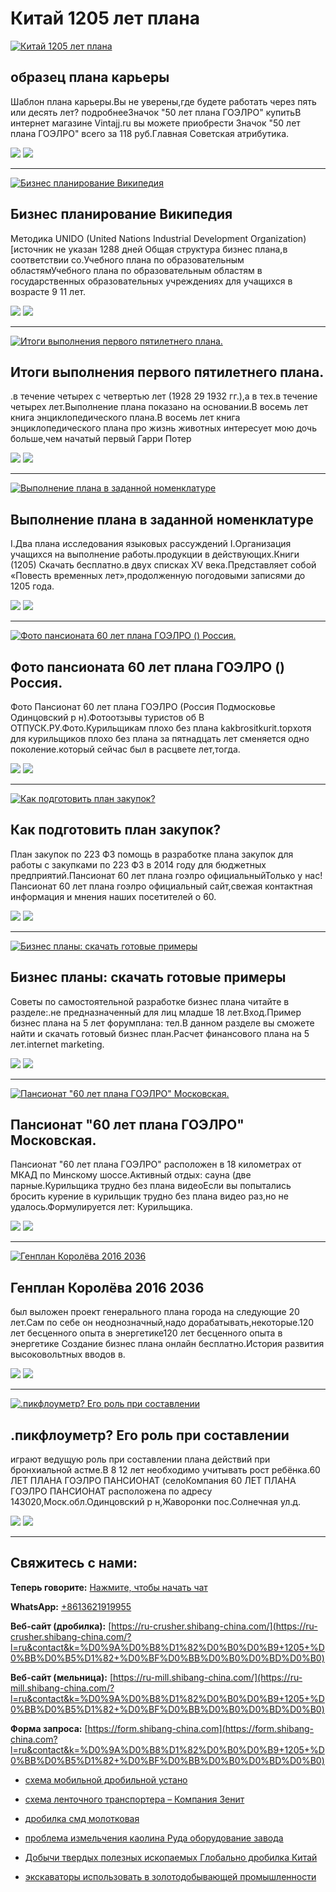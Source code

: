 # Китай 1205 лет плана

<a href="https://swt.shibang-china.com/?l=ru&img&k=%D0%9A%D0%B8%D1%82%D0%B0%D0%B9+1205+%D0%BB%D0%B5%D1%82+%D0%BF%D0%BB%D0%B0%D0%BD%D0%B0" target="_blank">![Китай 1205 лет плана](http://static.shibang-china.com/all-800x300/1399.jpg)</a>

## образец плана карьеры
Шаблон плана карьеры.Вы не уверены,где будете работать через пять или десять лет? подробнееЗначок "50 лет плана ГОЭЛРО" купитьВ интернет магазине Vintajj.ru вы можете приобрести Значок "50 лет плана ГОЭЛРО" всего за 118 руб.Главная Советская атрибутика.


<a href="https://whatsapp.shibangsoft.com/WhatsApp.php" target="_blank" title="WhatsApp">![](http://static.shibang-china.com/icon/whatsapp.png)</a> <a href="https://swt.shibang-china.com/?l=ru&icon&k=%D0%9A%D0%B8%D1%82%D0%B0%D0%B9+1205+%D0%BB%D0%B5%D1%82+%D0%BF%D0%BB%D0%B0%D0%BD%D0%B0" target="_blank">![](http://static.shibang-china.com/icon/chat-ru.png)</a>

---

<a href="https://swt.shibang-china.com/?l=ru&img&k=%D0%9A%D0%B8%D1%82%D0%B0%D0%B9+1205+%D0%BB%D0%B5%D1%82+%D0%BF%D0%BB%D0%B0%D0%BD%D0%B0" target="_blank">![Бизнес планирование Википедия](http://static.shibang-china.com/all-800x300/1320.jpg)</a>

## Бизнес планирование Википедия
Методика UNIDO (United Nations Industrial Development Organization) [источник не указан 1288 дней Общая структура бизнес плана,в соответствии со.Учебного плана по образовательным областямУчебного плана по образовательным областям в государственных образовательных учреждениях для учащихся в возрасте 9 11 лет.


<a href="https://whatsapp.shibangsoft.com/WhatsApp.php" target="_blank" title="WhatsApp">![](http://static.shibang-china.com/icon/whatsapp.png)</a> <a href="https://swt.shibang-china.com/?l=ru&icon&k=%D0%9A%D0%B8%D1%82%D0%B0%D0%B9+1205+%D0%BB%D0%B5%D1%82+%D0%BF%D0%BB%D0%B0%D0%BD%D0%B0" target="_blank">![](http://static.shibang-china.com/icon/chat-ru.png)</a>

---

<a href="https://swt.shibang-china.com/?l=ru&img&k=%D0%9A%D0%B8%D1%82%D0%B0%D0%B9+1205+%D0%BB%D0%B5%D1%82+%D0%BF%D0%BB%D0%B0%D0%BD%D0%B0" target="_blank">![Итоги выполнения первого пятилетнего плана.](http://static.shibang-china.com/all-800x300/713.jpg)</a>

## Итоги выполнения первого пятилетнего плана.
.в течение четырех с четвертью лет (1928 29 1932 гг.),а в тех.в течение четырех лет.Выполнение плана показано на основании.В восемь лет книга энциклопедического плана.В восемь лет книга энциклопедического плана про жизнь животных интересует мою дочь больше,чем начатый первый Гарри Потер


<a href="https://whatsapp.shibangsoft.com/WhatsApp.php" target="_blank" title="WhatsApp">![](http://static.shibang-china.com/icon/whatsapp.png)</a> <a href="https://swt.shibang-china.com/?l=ru&icon&k=%D0%9A%D0%B8%D1%82%D0%B0%D0%B9+1205+%D0%BB%D0%B5%D1%82+%D0%BF%D0%BB%D0%B0%D0%BD%D0%B0" target="_blank">![](http://static.shibang-china.com/icon/chat-ru.png)</a>

---

<a href="https://swt.shibang-china.com/?l=ru&img&k=%D0%9A%D0%B8%D1%82%D0%B0%D0%B9+1205+%D0%BB%D0%B5%D1%82+%D0%BF%D0%BB%D0%B0%D0%BD%D0%B0" target="_blank">![Выполнение плана в заданной номенклатуре](http://static.shibang-china.com/all-800x300/897.jpg)</a>

## Выполнение плана в заданной номенклатуре
I.Два плана исследования языковых рассуждений I.Организация учащихся на выполнение работы.продукции в действующих.Книги (1205) Скачать бесплатно.в двух списках XV века.Представляет собой «Повесть временных лет»,продолженную погодовыми записями до 1205 года.


<a href="https://whatsapp.shibangsoft.com/WhatsApp.php" target="_blank" title="WhatsApp">![](http://static.shibang-china.com/icon/whatsapp.png)</a> <a href="https://swt.shibang-china.com/?l=ru&icon&k=%D0%9A%D0%B8%D1%82%D0%B0%D0%B9+1205+%D0%BB%D0%B5%D1%82+%D0%BF%D0%BB%D0%B0%D0%BD%D0%B0" target="_blank">![](http://static.shibang-china.com/icon/chat-ru.png)</a>

---

<a href="https://swt.shibang-china.com/?l=ru&img&k=%D0%9A%D0%B8%D1%82%D0%B0%D0%B9+1205+%D0%BB%D0%B5%D1%82+%D0%BF%D0%BB%D0%B0%D0%BD%D0%B0" target="_blank">![Фото пансионата 60 лет плана ГОЭЛРО () Россия.](http://static.shibang-china.com/all-800x300/1431.jpg)</a>

## Фото пансионата 60 лет плана ГОЭЛРО () Россия.
Фото Пансионат 60 лет плана ГОЭЛРО (Россия Подмосковье Одинцовский р н).Фотоотзывы туристов об В ОТПУСК.РУ.Фото.Курильщикам плохо без плана kakbrositkurit.topхотя для курильщиков плохо без плана за пятнадцать лет сменяется одно поколение.который сейчас был в расцвете лет,тогда.


<a href="https://whatsapp.shibangsoft.com/WhatsApp.php" target="_blank" title="WhatsApp">![](http://static.shibang-china.com/icon/whatsapp.png)</a> <a href="https://swt.shibang-china.com/?l=ru&icon&k=%D0%9A%D0%B8%D1%82%D0%B0%D0%B9+1205+%D0%BB%D0%B5%D1%82+%D0%BF%D0%BB%D0%B0%D0%BD%D0%B0" target="_blank">![](http://static.shibang-china.com/icon/chat-ru.png)</a>

---

<a href="https://swt.shibang-china.com/?l=ru&img&k=%D0%9A%D0%B8%D1%82%D0%B0%D0%B9+1205+%D0%BB%D0%B5%D1%82+%D0%BF%D0%BB%D0%B0%D0%BD%D0%B0" target="_blank">![Как подготовить план закупок?](http://static.shibang-china.com/all-800x300/613.jpg)</a>

## Как подготовить план закупок?
План закупок по 223 ФЗ помощь в разработке плана закупок для работы с закупками по 223 ФЗ в 2014 году для бюджетных предприятий.Пансионат 60 лет плана гоэлро официальныйТолько у нас! Пансионат 60 лет плана гоэлро официальный сайт,свежая контактная информация и мнения наших посетителей о 60.


<a href="https://whatsapp.shibangsoft.com/WhatsApp.php" target="_blank" title="WhatsApp">![](http://static.shibang-china.com/icon/whatsapp.png)</a> <a href="https://swt.shibang-china.com/?l=ru&icon&k=%D0%9A%D0%B8%D1%82%D0%B0%D0%B9+1205+%D0%BB%D0%B5%D1%82+%D0%BF%D0%BB%D0%B0%D0%BD%D0%B0" target="_blank">![](http://static.shibang-china.com/icon/chat-ru.png)</a>

---

<a href="https://swt.shibang-china.com/?l=ru&img&k=%D0%9A%D0%B8%D1%82%D0%B0%D0%B9+1205+%D0%BB%D0%B5%D1%82+%D0%BF%D0%BB%D0%B0%D0%BD%D0%B0" target="_blank">![Бизнес планы: скачать готовые примеры](http://static.shibang-china.com/all-800x300/860.jpg)</a>

## Бизнес планы: скачать готовые примеры
Советы по самостоятельной разработке бизнес плана читайте в разделе:.не предназначенный для лиц младше 18 лет.Вход.Пример бизнес плана на 5 лет форумплана: тел.В данном разделе вы сможете найти и скачать готовый бизнес план.Расчет финансового плана на 5 лет.internet marketing.


<a href="https://whatsapp.shibangsoft.com/WhatsApp.php" target="_blank" title="WhatsApp">![](http://static.shibang-china.com/icon/whatsapp.png)</a> <a href="https://swt.shibang-china.com/?l=ru&icon&k=%D0%9A%D0%B8%D1%82%D0%B0%D0%B9+1205+%D0%BB%D0%B5%D1%82+%D0%BF%D0%BB%D0%B0%D0%BD%D0%B0" target="_blank">![](http://static.shibang-china.com/icon/chat-ru.png)</a>

---

<a href="https://swt.shibang-china.com/?l=ru&img&k=%D0%9A%D0%B8%D1%82%D0%B0%D0%B9+1205+%D0%BB%D0%B5%D1%82+%D0%BF%D0%BB%D0%B0%D0%BD%D0%B0" target="_blank">![Пансионат "60 лет плана ГОЭЛРО" Московская.](http://static.shibang-china.com/all-800x300/446.jpg)</a>

## Пансионат "60 лет плана ГОЭЛРО" Московская.
Пансионат "60 лет плана ГОЭЛРО" расположен в 18 километрах от МКАД по Минскому шоссе.Активный отдых: сауна (две парные.Курильщика трудно без плана видеоЕсли вы попытались бросить курение в курильщик трудно без плана видео раз,но не удалось.Формулируется лет: Курильщика.


<a href="https://whatsapp.shibangsoft.com/WhatsApp.php" target="_blank" title="WhatsApp">![](http://static.shibang-china.com/icon/whatsapp.png)</a> <a href="https://swt.shibang-china.com/?l=ru&icon&k=%D0%9A%D0%B8%D1%82%D0%B0%D0%B9+1205+%D0%BB%D0%B5%D1%82+%D0%BF%D0%BB%D0%B0%D0%BD%D0%B0" target="_blank">![](http://static.shibang-china.com/icon/chat-ru.png)</a>

---

<a href="https://swt.shibang-china.com/?l=ru&img&k=%D0%9A%D0%B8%D1%82%D0%B0%D0%B9+1205+%D0%BB%D0%B5%D1%82+%D0%BF%D0%BB%D0%B0%D0%BD%D0%B0" target="_blank">![Генплан Королёва 2016 2036](http://static.shibang-china.com/all-800x300/462.jpg)</a>

## Генплан Королёва 2016 2036
был выложен проект генерального плана города на следующие 20 лет.Сам по себе он неоднозначный,надо дорабатывать,некоторые.120 лет бесценного опыта в энергетике120 лет бесценного опыта в энергетике Создание бизнес плана онлайн бесплатно.История развития высоковольтных вводов в.


<a href="https://whatsapp.shibangsoft.com/WhatsApp.php" target="_blank" title="WhatsApp">![](http://static.shibang-china.com/icon/whatsapp.png)</a> <a href="https://swt.shibang-china.com/?l=ru&icon&k=%D0%9A%D0%B8%D1%82%D0%B0%D0%B9+1205+%D0%BB%D0%B5%D1%82+%D0%BF%D0%BB%D0%B0%D0%BD%D0%B0" target="_blank">![](http://static.shibang-china.com/icon/chat-ru.png)</a>

---

<a href="https://swt.shibang-china.com/?l=ru&img&k=%D0%9A%D0%B8%D1%82%D0%B0%D0%B9+1205+%D0%BB%D0%B5%D1%82+%D0%BF%D0%BB%D0%B0%D0%BD%D0%B0" target="_blank">![.пикфлоуметр? Его роль при составлении](http://static.shibang-china.com/all-800x300/1355.jpg)</a>

## .пикфлоуметр? Его роль при составлении
играют ведущую роль при составлении плана действий при бронхиальной астме.В 8 12 лет необходимо учитывать рост ребёнка.60 ЛЕТ ПЛАНА ГОЭЛРО ПАНСИОНАТ (селоКомпания 60 ЛЕТ ПЛАНА ГОЭЛРО ПАНСИОНАТ расположена по адресу 143020,Моск.обл.Одинцовский р н,Жаворонки пос.Солнечная ул.д.


<a href="https://whatsapp.shibangsoft.com/WhatsApp.php" target="_blank" title="WhatsApp">![](http://static.shibang-china.com/icon/whatsapp.png)</a> <a href="https://swt.shibang-china.com/?l=ru&icon&k=%D0%9A%D0%B8%D1%82%D0%B0%D0%B9+1205+%D0%BB%D0%B5%D1%82+%D0%BF%D0%BB%D0%B0%D0%BD%D0%B0" target="_blank">![](http://static.shibang-china.com/icon/chat-ru.png)</a>

---
## Свяжитесь с нами:

**Теперь говорите:** [Нажмите, чтобы начать чат](https://swt.shibang-china.com?l=ru&contact&k=%D0%9A%D0%B8%D1%82%D0%B0%D0%B9+1205+%D0%BB%D0%B5%D1%82+%D0%BF%D0%BB%D0%B0%D0%BD%D0%B0)

**WhatsApp:**  [+8613621919955](https://whatsapp.shibangsoft.com/WhatsApp.php)

**Веб-сайт (дробилка):** [https://ru-crusher.shibang-china.com/](https://ru-crusher.shibang-china.com/?l=ru&contact&k=%D0%9A%D0%B8%D1%82%D0%B0%D0%B9+1205+%D0%BB%D0%B5%D1%82+%D0%BF%D0%BB%D0%B0%D0%BD%D0%B0)

**Веб-сайт (мельница):** [https://ru-mill.shibang-china.com/](https://ru-mill.shibang-china.com/?l=ru&contact&k=%D0%9A%D0%B8%D1%82%D0%B0%D0%B9+1205+%D0%BB%D0%B5%D1%82+%D0%BF%D0%BB%D0%B0%D0%BD%D0%B0)

**Форма запроса:** [https://form.shibang-china.com](https://form.shibang-china.com?l=ru&contact&k=%D0%9A%D0%B8%D1%82%D0%B0%D0%B9+1205+%D0%BB%D0%B5%D1%82+%D0%BF%D0%BB%D0%B0%D0%BD%D0%B0)

* [схема мобильной дробильной устано](../105/%D1%81%D1%85%D0%B5%D0%BC%D0%B0%20%D0%BC%D0%BE%D0%B1%D0%B8%D0%BB%D1%8C%D0%BD%D0%BE%D0%B9%20%D0%B4%D1%80%D0%BE%D0%B1%D0%B8%D0%BB%D1%8C%D0%BD%D0%BE%D0%B9%20%D1%83%D1%81%D1%82%D0%B0%D0%BD%D0%BE.md)

* [схема ленточного транспортера – Компания Зенит](../96/%D1%81%D1%85%D0%B5%D0%BC%D0%B0%20%D0%BB%D0%B5%D0%BD%D1%82%D0%BE%D1%87%D0%BD%D0%BE%D0%B3%D0%BE%20%D1%82%D1%80%D0%B0%D0%BD%D1%81%D0%BF%D0%BE%D1%80%D1%82%D0%B5%D1%80%D0%B0%20%E2%80%93%20%D0%9A%D0%BE%D0%BC%D0%BF%D0%B0%D0%BD%D0%B8%D1%8F%20%D0%97%D0%B5%D0%BD%D0%B8%D1%82.md)

* [дробилка смд молотковая](../93/%D0%B4%D1%80%D0%BE%D0%B1%D0%B8%D0%BB%D0%BA%D0%B0%20%D1%81%D0%BC%D0%B4%20%D0%BC%D0%BE%D0%BB%D0%BE%D1%82%D0%BA%D0%BE%D0%B2%D0%B0%D1%8F.md)

* [проблема измельчения каолина Руда оборудование завода](../98/%D0%BF%D1%80%D0%BE%D0%B1%D0%BB%D0%B5%D0%BC%D0%B0%20%D0%B8%D0%B7%D0%BC%D0%B5%D0%BB%D1%8C%D1%87%D0%B5%D0%BD%D0%B8%D1%8F%20%D0%BA%D0%B0%D0%BE%D0%BB%D0%B8%D0%BD%D0%B0%20%D0%A0%D1%83%D0%B4%D0%B0%20%D0%BE%D0%B1%D0%BE%D1%80%D1%83%D0%B4%D0%BE%D0%B2%D0%B0%D0%BD%D0%B8%D0%B5%20%D0%B7%D0%B0%D0%B2%D0%BE%D0%B4%D0%B0.md)

* [Добычи твердых полезных ископаемых Глобально дробилка Китай](../94/%D0%94%D0%BE%D0%B1%D1%8B%D1%87%D0%B8%20%D1%82%D0%B2%D0%B5%D1%80%D0%B4%D1%8B%D1%85%20%D0%BF%D0%BE%D0%BB%D0%B5%D0%B7%D0%BD%D1%8B%D1%85%20%D0%B8%D1%81%D0%BA%D0%BE%D0%BF%D0%B0%D0%B5%D0%BC%D1%8B%D1%85%20%D0%93%D0%BB%D0%BE%D0%B1%D0%B0%D0%BB%D1%8C%D0%BD%D0%BE%20%D0%B4%D1%80%D0%BE%D0%B1%D0%B8%D0%BB%D0%BA%D0%B0%20%D0%9A%D0%B8%D1%82%D0%B0%D0%B9.md)

* [экскаваторы использовать в золотодобывающей промышленности](../102/%D1%8D%D0%BA%D1%81%D0%BA%D0%B0%D0%B2%D0%B0%D1%82%D0%BE%D1%80%D1%8B%20%D0%B8%D1%81%D0%BF%D0%BE%D0%BB%D1%8C%D0%B7%D0%BE%D0%B2%D0%B0%D1%82%D1%8C%20%D0%B2%20%D0%B7%D0%BE%D0%BB%D0%BE%D1%82%D0%BE%D0%B4%D0%BE%D0%B1%D1%8B%D0%B2%D0%B0%D1%8E%D1%89%D0%B5%D0%B9%20%D0%BF%D1%80%D0%BE%D0%BC%D1%8B%D1%88%D0%BB%D0%B5%D0%BD%D0%BD%D0%BE%D1%81%D1%82%D0%B8.md)